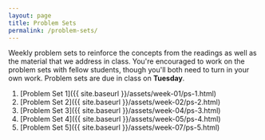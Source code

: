 ```yaml
---
layout: page
title: Problem Sets
permalink: /problem-sets/
---
```


Weekly problem sets to reinforce the concepts from the readings as
well as the material that we address in class. You're encouraged to work on the 
problem sets with fellow students, though you'll both need to turn in your own 
work. Problem sets are due in class on **Tuesday**.

1. [Problem Set 1]({{ site.baseurl }}/assets/week-01/ps-1.html)
2. [Problem Set 2]({{ site.baseurl }}/assets/week-02/ps-2.html)
3. [Problem Set 3]({{ site.baseurl }}/assets/week-04/ps-3.html)
4. [Problem Set 4]({{ site.baseurl }}/assets/week-05/ps-4.html)
5. [Problem Set 5]({{ site.baseurl }}/assets/week-07/ps-5.html)
